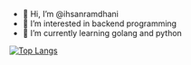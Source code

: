 - 👋 Hi, I’m @ihsanramdhani
- 👀 I’m interested in backend programming
- 🌱 I’m currently learning golang and python

[![Top Langs](https://github-readme-stats.vercel.app/api/top-langs/?username=ihsanramdhani&layout=compact)](https://github.com/ihsanramdhani/github-readme-stats)
<!---
ihsanramdhani/ihsanramdhani is a ✨ special ✨ repository because its `README.md` (this file) appears on your GitHub profile.
You can click the Preview link to take a look at your changes.
--->
